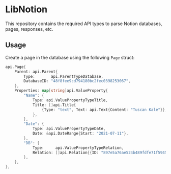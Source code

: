# LibNotion

This repository contains the required API types to parse Notion databases, pages, responses, etc.

## Usage

Create a page in the database using the following `Page` struct:

```go
api.Page{
	Parent: api.Parent{
		Type:       api.ParentTypeDatabase,
		DatabaseID: "48f8fee9cd794180bc2fec0398253067",
	},
	Properties: map[string]api.ValueProperty{
		"Name": {
			Type: api.ValuePropertyTypeTitle,
			Title: []api.Title{
				{Type: "text", Text: api.Text{Content: "Tuscan Kale"}},
			},
		},
		"Date": {
			Type: api.ValuePropertyTypeDate,
			Date: &api.DateRange{Start: "2021-07-11"},
		},
		"DB": {
			Type:     api.ValuePropertyTypeRelation,
			Relation: []api.Relation{{ID: "897e5a76ae524b489fdfe71f5945d1af"}},
		},
	},
},
```
